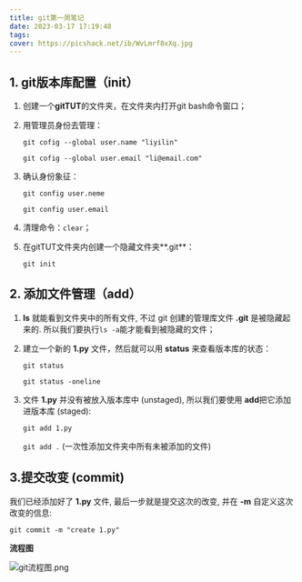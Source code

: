 ```yaml
---
title: git第一周笔记
date: 2023-03-17 17:19:48
tags:
cover: https://picshack.net/ib/WvLmrf8xXq.jpg
---
```


## 1. git版本库配置（init）

1. 创建一个**gitTUT**的文件夹，在文件夹内打开git bash命令窗口；

2. 用管理员身份去管理：

   ```git cofig --global user.name "liyilin"```

   `git cofig --global user.email "li@email.com"`

3. 确认身份象征：

   `git config user.neme`

   `git config user.email`

4. 清理命令：`clear`；

5. 在gitTUT文件夹内创建一个隐藏文件夹**.git**：

   `git init`

## 2. 添加文件管理（add）

1. **ls** 就能看到文件夹中的所有文件, 不过 git 创建的管理库文件 **.git** 是被隐藏起来的. 所以我们要执行`ls -a`能才能看到被隐藏的文件；

2. 建立一个新的 **1.py** 文件，然后就可以用 **status** 来查看版本库的状态：

   `git status`

   `git status -oneline`

3. 文件 **1.py** 并没有被放入版本库中 (unstaged), 所以我们要使用 **add**把它添加进版本库 (staged):

   `git add 1.py`

   `git add .` (一次性添加文件夹中所有未被添加的文件)

## 3.提交改变 (commit)

我们已经添加好了 **1.py** 文件, 最后一步就是提交这次的改变, 并在 **-m** 自定义这次改变的信息:

`git commit -m "create 1.py"`

**流程图**

![git流程图.png](./img/git流程图.png "git流程图")

